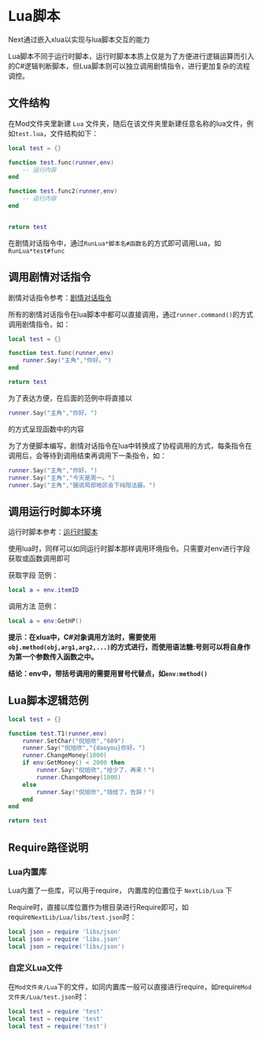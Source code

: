# Lua脚本
Next通过嵌入xlua以实现与lua脚本交互的能力

Lua脚本不同于运行时脚本，运行时脚本本质上仅是为了方便进行逻辑运算而引入的C#逻辑判断脚本，但Lua脚本则可以独立调用剧情指令，进行更加复杂的流程调控。

## 文件结构
在Mod文件夹里新建 `Lua` 文件夹，随后在该文件夹里新建任意名称的lua文件，例如`test.lua`，文件结构如下：

```lua
local test = {}

function test.func(runner,env)
    -- 运行内容
end

function test.func2(runner,env)
    -- 运行内容
end


return test
```

在剧情对话指令中，通过`RunLua*脚本名#函数名`的方式即可调用Lua，如`RunLua*test#func`

## 调用剧情对话指令
剧情对话指令参考：[剧情对话指令](剧情对话指令.md)

所有的剧情对话指令在lua脚本中都可以直接调用，通过`runner.command()`的方式调用剧情指令，如：
```lua
local test = {}

function test.func(runner,env)
    runner.Say("主角","你好。")
end

return test
```
为了表达方便，在后面的范例中将直接以
```lua
runner.Say("主角","你好。")
```
的方式呈现函数中的内容

为了方便脚本编写，剧情对话指令在lua中转换成了协程调用的方式，每条指令在调用后，会等待到调用结束再调用下一条指令，如：
```lua
runner.Say("主角","你好。")
runner.Say("主角","今天是周一。")
runner.Say("主角","据说局部地区会下纯阳法器。")
```

## 调用运行时脚本环境
运行时脚本参考：[运行时脚本](运行时脚本.md)

使用lua时，同样可以如同运行时脚本那样调用环境指令。只需要对env进行字段获取或函数调用即可

获取字段 范例：
```lua
local a = env.itemID
```

调用方法 范例：
```lua
local a = env:GetHP()
```
**提示：在xlua中，C#对象调用方法时，需要使用`obj.method(obj,arg1,arg2,...)`的方式进行，而使用语法糖:号则可以将自身作为第一个参数传入函数之中。**

**结论：env中，带括号调用的需要用冒号代替点，如`env:method()`**

## Lua脚本逻辑范例

```lua
local test = {}

function test.T1(runner,env)
    runner.SetChar("倪旭欣","609")
    runner.Say("倪旭欣","{daoyou}你好。")
    runner.ChangeMoney(1000)
    if env:GetMoney() < 2000 then
        runner.Say("倪旭欣","给少了，再来！")
        runner.ChangeMoney(1000)
    else
        runner.Say("倪旭欣","钱给了，告辞！")
    end
end

return test
```

## Require路径说明

### Lua内置库
Lua内置了一些库，可以用于require，
内置库的位置位于 `NextLib/Lua` 下

Require时，直接以库位置作为根目录进行Require即可，如require`NextLib/Lua/libs/test.json`时：

```lua
local json = require 'libs/json'
local json = require 'libs.json'
local json = require('libs/json')
```

### 自定义Lua文件
在`Mod文件夹/Lua`下的文件，如同内置库一般可以直接进行require，如require`Mod文件夹/Lua/test.json`时：

```lua
local test = require 'test'
local test = require 'test'
local test = require('test')
```